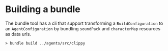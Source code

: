 # Building a bundle

The bundle tool has a cli that support transforming a `BuildConfiguration` to an `AgentConfiguration` by bundling `soundPack` and `characterMap` resources as data urls.

```
> bundle build ../agents/src/clippy
```
